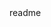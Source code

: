 <snippet>
  <content><![CDATA[
# ${1:Politico}
A website about Australia's federal politicians.
## Usage
TODO: Write usage instructions
## Contributing
1. Fork it!
2. Create your feature branch: `git checkout -b my-new-feature`
3. Commit your changes: `git commit -am 'Add some feature'`
4. Push to the branch: `git push origin my-new-feature`
5. Submit a pull request :D
## History
V1.0.0 - A baby is born
## Credits
TODO: Write credits
## License
TODO: Write license
]]></content>
  <tabTrigger>readme</tabTrigger>
</snippet>
